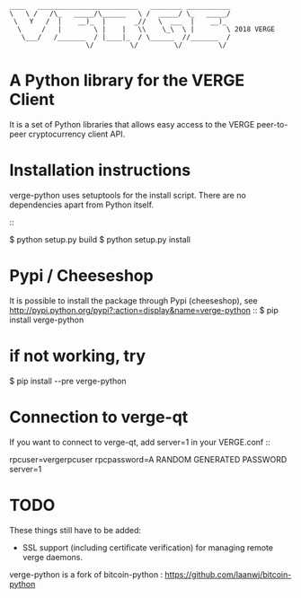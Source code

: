```
____   _________________________   ________ ___________
\   \ /   /\_   _____/\______   \ /  _____/ \_   _____/
 \   Y   /  |    __)_  |       _//   \  ___  |    __)_ 
  \     /   |        \ |    |   \\    \_\  \ |        \ 2018 VERGE
   \___/   /_______  / |____|_  / \______  //_______  /
                   \/         \/         \/         \/ 
```
# A Python library for the VERGE Client
It is a set of Python libraries that allows easy access to the
VERGE peer-to-peer cryptocurrency client API.


Installation instructions
===========================

verge-python uses setuptools for the install script. There are no dependencies apart from Python itself.

::

  $ python setup.py build
  $ python setup.py install
  

Pypi / Cheeseshop
==================

It is possible to install the package through Pypi (cheeseshop), see http://pypi.python.org/pypi?:action=display&name=verge-python
::
 $ pip install verge-python
 # if not working, try
 $ pip install --pre verge-python

Connection to verge-qt
=========================

If you want to connect to verge-qt, add server=1 in your VERGE.conf
::

 rpcuser=vergerpcuser
 rpcpassword=A RANDOM GENERATED PASSWORD
 server=1

TODO
======
These things still have to be added:

- SSL support (including certificate verification) for managing remote verge daemons.

verge-python is a fork of bitcoin-python : https://github.com/laanwj/bitcoin-python


